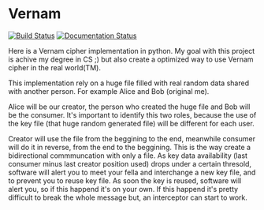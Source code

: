 # Vernam
[![Build Status](https://travis-ci.org/millaguie/Vernam.svg?branch=master)](https://travis-ci.org/millaguie/Vernam)
[![Documentation Status](https://readthedocs.org/projects/vernam/badge/?version=latest)](http://vernam.readthedocs.io/en/latest/?badge=latest)


Here is a Vernam cipher implementation in python. My goal with this project is
achive my degree in CS ;) but also create a optimized way to use Vernam cipher
in the real world(TM).

This implementation rely on a huge file filled with real random data shared
with another person. For example Alice and Bob (original me).

Alice will be our creator, the person who created the huge file and Bob will be
the consumer. It's important to identify this two roles, because the use of the
key file (that huge random generated file) will be different for each user.

Creator will use the file from the beggining to the end, meanwhile consumer will
do it in reverse, from the end to the beggining. This is the way create a
bidirectional commmuncation with only a file. As key data availability (last
consumer minus last creator position used) drops under a certain thresold,
software will alert you to meet your fella and interchange a new key file, and
to prevent you to reuse key file. As soon the key is reused, software will
alert you, so if this happend it's on your own. If this happend it's pretty
difficult to break the whole message but, an interceptor can start to work.
